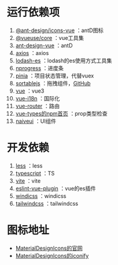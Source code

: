 # 运行依赖项
1. [@ant-design/icons-vue](https://2x.antdv.com/components/icon-cn) ：antD图标
2. [@vueuse/core](https://vueuse.org/) ：vue工具集
3. [ant-design-vue](https://2x.antdv.com/components/overview-cn/) ：antD
4. [axios](https://axios-http.com/) ：axios
5. [lodash-es](https://www.lodashjs.com/) ：lodash的es使用方式工具集
6. [nprogress](https://ricostacruz.com/nprogress/) ：进度条
7. [pinia](https://pinia.esm.dev/) ：项目状态管理，代替vuex
8. [sortablejs](https://sortablejs.github.io/Sortable/) ：拖拽组件，[GitHub](https://github.com/SortableJS/Sortable) 
9. [vue](https://v3.cn.vuejs.org/) ：vue3
10. [vue-i18n](https://vue-i18n.intlify.dev/) ：国际化
11. [vue-router](https://next.router.vuejs.org/zh/) ：路由
12. [vue-types的npm首页](https://dwightjack.github.io/vue-types/#when-to-use) ：prop类型检查
13. [naiveui](https://www.naiveui.com/zh-CN/os-theme) ：UI组件

# 开发依赖
1. [less](http://lesscss.cn/) ：less
2. [typescript](https://www.typescriptlang.org/) ：TS
3. [vite](https://cn.vitejs.dev/) ：vite
4. [eslint-vue-plugin](https://eslint.vuejs.org/) ：vue的es插件
5. [windicss](https://windicss.org/) ：windicss
6. [tailwindcss](https://tailwindcss.com/docs) ：tailwindcss

# 图标地址
- [MaterialDesignIcons的官网](https://materialdesignicons.com/)
- [MaterialDesignIcons的iconify](https://iconify.design/icon-sets/mdi/)

